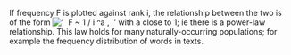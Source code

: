 If frequency F is plotted against rank i, the relationship between the
two is of the form
!['  F \~ 1 / i \^a ,  '](../dictionary/equation_images/2225.1..png)
with a close to 1; ie there is a power-law relationship. This law holds
for many naturally-occurring populations; for example the frequency
distribution of words in texts.
